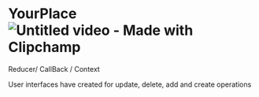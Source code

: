 # YourPlace![Untitled video - Made with Clipchamp](https://github.com/Aliozzaim/YourPlace/assets/125793435/b834cc58-ae80-477e-8773-e73408764d79)
Reducer/ CallBack / Context 




User interfaces have created for update, delete, add and create operations
